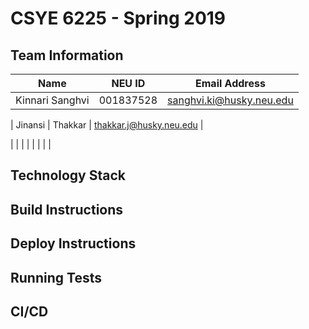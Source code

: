 # CSYE 6225 - Spring 2019

## Team Information

| Name | NEU ID | Email Address |
| --- | --- | --- |
| Kinnari Sanghvi| 001837528| sanghvi.ki@husky.neu.edu |

| Jinansi | Thakkar | thakkar.j@husky.neu.edu |

| | | |
| | | |

## Technology Stack


## Build Instructions


## Deploy Instructions


## Running Tests


## CI/CD



